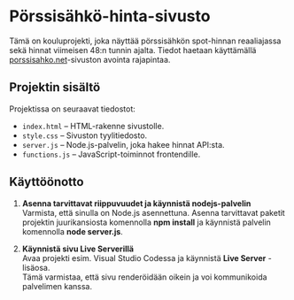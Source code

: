 # Pörssisähkö-hinta-sivusto

Tämä on kouluprojekti, joka näyttää pörssisähkön spot-hinnan reaaliajassa sekä hinnat viimeisen 48:n tunnin ajalta. Tiedot haetaan käyttämällä [porssisahko.net](https://porssisahko.net/api)-sivuston avointa rajapintaa.

## Projektin sisältö

Projektissa on seuraavat tiedostot:
- `index.html` – HTML-rakenne sivustolle.
- `style.css` – Sivuston tyylitiedosto.
- `server.js` – Node.js-palvelin, joka hakee hinnat API:sta.
- `functions.js` – JavaScript-toiminnot frontendille.

## Käyttöönotto

1. **Asenna tarvittavat riippuvuudet ja käynnistä nodejs-palvelin**  
   Varmista, että sinulla on Node.js asennettuna. Asenna tarvittavat paketit projektin juurikansiosta komennolla **npm install** ja käynnistä palvelin komennolla **node server.js**.

2. **Käynnistä sivu Live Serverillä**  
   Avaa projekti esim. Visual Studio Codessa ja käynnistä **Live Server** -lisäosa.  
   Tämä varmistaa, että sivu renderöidään oikein ja voi kommunikoida palvelimen kanssa.


